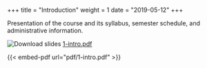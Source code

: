 +++
title = "Introduction"
weight = 1
date = "2019-05-12"
+++

Presentation of the course and its syllabus, semester
schedule, and administrative information.

![Download slides](../../images/pdf_web.png) [1-intro.pdf](../../pdf/1-intro.pdf)

{{< embed-pdf url="pdf/1-intro.pdf" >}}
